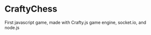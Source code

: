 CraftyChess
===========

First javascript game, made with Crafty.js game engine, socket.io, and node.js

